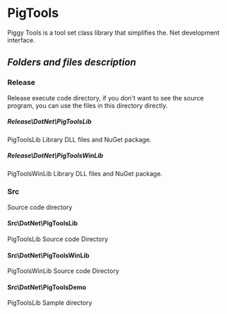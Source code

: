 # PigTools
Piggy Tools is a tool set class library that simplifies the. Net development interface.

## ***Folders and files description***

### Release

Release execute code directory, if you don't want to see the source program, you can use the files in this directory directly.

##### Release\DotNet\PigToolsLib
PigToolsLib Library DLL files and NuGet package.

##### Release\DotNet\PigToolsWinLib
PigToolsWinLib Library DLL files and NuGet package.

### Src

Source code directory

#### Src\DotNet\PigToolsLib

PigToolsLib Source code Directory

#### Src\DotNet\PigToolsWinLib

PigToolsWinLib Source code Directory

#### Src\DotNet\PigToolsDemo

PigToolsLib Sample directory

